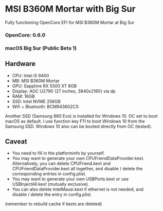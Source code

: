 # MSI B360M Mortar with Big Sur
Fully functioning OpenCore EFI for MSI B360M Mortar at Big Sur

### OpenCore: 0.6.0
### macOS Big Sur (Public Beta 1)

## Hardware
- CPU: Intel i5 9400
- MB: MSI B360M Mortar
- GPU: Sapphire RX 5500 XT 8GB
- Display: AOC U2790 (27 inches, 3840x2160) via dp
- RAM: 16GB
- SSD: Intel NVME 256GB
- Wifi + Bluetooth: BCM943602CS

Another SSD (Samsung 860 Evo) is installed for Windows 10. OC set to boot macOS as default. I use function key F11 to boot Windows 10 from the Samsung SSD.
Windows 10 also can be booted directly from OC (tested).

## Caveat

- You need to fill in the platforminfo by yourself.
- You may want to generate your own CPUFriendDataProvider.kext. Alternatively, you can delete CPUFriend.kext and CPUFriendDataProvider.kext all together, and disable / delete the corresponding entries in config.plist.
- You may want to generate your own USBPorts.kext or use USBInjectAll.kext (mutually exclusive).
- You can also delete IntelMausi.kext if ethernet is not needed, and disable / delete the entry in config.plist.

(remember to rebuild cache if kexts are deleted)
